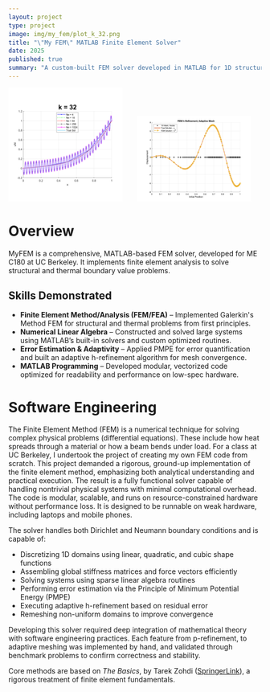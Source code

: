 ```yaml
---
layout: project
type: project
image: img/my_fem/plot_k_32.png
title: "\"My FEM\" MATLAB Finite Element Solver"
date: 2025
published: true
summary: "A custom-built FEM solver developed in MATLAB for 1D structural and thermal simulations using Galerkin’s method."
---
```


<div class="d-flex justify-content-center">
  <img class="img-fluid" src="../img/my_fem/plot_k_32.png" alt="My FEM Plot" style="width: 45%; margin-right: 5%;">
  <img class="img-fluid" src="../img/my_fem/adaptive_mesh.png" alt="Adaptive meshing!" style="width: 45%;">
</div>

# Overview

MyFEM is a comprehensive, MATLAB-based FEM solver, developed for ME C180 at UC Berkeley. It implements finite element analysis to solve structural and thermal boundary value problems. 

## Skills Demonstrated
- **Finite Element Method/Analysis (FEM/FEA)** – Implemented Galerkin's Method FEM for structural and thermal problems from first principles.  
- **Numerical Linear Algebra** – Constructed and solved large systems using MATLAB’s built-in solvers and custom optimized routines.  
- **Error Estimation & Adaptivity** – Applied PMPE for error quantification and built an adaptive h-refinement algorithm for mesh convergence.  
- **MATLAB Programming** – Developed modular, vectorized code optimized for readability and performance on low-spec hardware.  

# Software Engineering
The Finite Element Method (FEM) is a numerical technique for solving complex physical problems (differential equations). These include how heat spreads through a material or how a beam bends under load. For a class at UC Berkeley, I undertook the project of creating my own FEM code from scratch. This project demanded a rigorous, ground-up implementation of the finite element method, emphasizing both analytical understanding and practical execution. The result is a fully functional solver capable of handling nontrivial physical systems with minimal computational overhead. The code is modular, scalable, and runs on resource-constrained hardware without performance loss. It is designed to be runnable on weak hardware, including laptops and mobile phones.

The solver handles both Dirichlet and Neumann boundary conditions and is capable of:
- Discretizing 1D domains using linear, quadratic, and cubic shape functions
- Assembling global stiffness matrices and force vectors efficiently
- Solving systems using sparse linear algebra routines
- Performing error estimation via the Principle of Minimum Potential Energy (PMPE)
- Executing adaptive h-refinement based on residual error
- Remeshing non-uniform domains to improve convergence

Developing this solver required deep integration of mathematical theory with software engineering practices. Each feature from p-refinement, to adaptive meshing was implemented by hand, and validated through benchmark problems to confirm correctness and stability.

Core methods are based on _The Basics_, by Tarek Zohdi ([SpringerLink](https://link.springer.com/book/10.1007/978-3-319-70428-9)), a rigorous treatment of finite element fundamentals.
